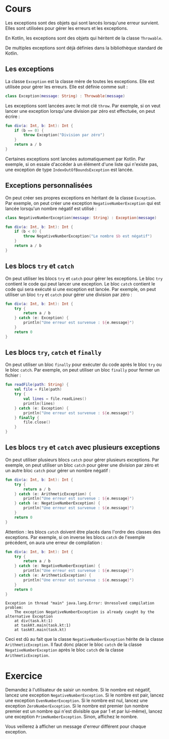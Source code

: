 # Cours

Les exceptions sont des objets qui sont lancés lorsqu'une erreur survient. Elles sont utilisées pour gérer les erreurs et les exceptions.

En Kotlin, les exceptions sont des objets qui héritent de la classe `Throwable`. 

De multiples exceptions sont déjà définies dans la bibliothèque standard de Kotlin.


## Les exceptions

La classe `Exception` est la classe mère de toutes les exceptions. Elle est utilisée pour gérer les erreurs. Elle est définie comme suit :

```kotlin
class Exception(message: String) : Throwable(message)
```

Les exceptions sont lancées avec le mot clé `throw`. Par exemple, si on veut lancer une exception lorsqu'une division par zéro est effectuée, on peut écrire :

```kotlin
fun div(a: Int, b: Int): Int {
    if (b == 0) {
        throw Exception("Division par zéro")
    }
    return a / b
}
```

Certaines exceptions sont lancées automatiquement par Kotlin. Par exemple, si on essaie d'accéder à un élément d'une liste qui n'existe pas, une exception de type `IndexOutOfBoundsException` est lancée.

## Exceptions personnalisées

On peut créer ses propres exceptions en héritant de la classe `Exception`. Par exemple, on peut créer une exception `NegativeNumberException` qui est lancée lorsqu'un nombre négatif est utilisé :

```kotlin
class NegativeNumberException(message: String) : Exception(message)

fun div(a: Int, b: Int): Int {
    if (b < 0) {
        throw NegativeNumberException("Le nombre $b est négatif")
    }
    return a / b
}
```

## Les blocs `try` et `catch`

On peut utiliser les blocs `try` et `catch` pour gérer les exceptions. Le bloc `try` contient le code qui peut lancer une exception. Le bloc `catch` contient le code qui sera exécuté si une exception est lancée. Par exemple, on peut utiliser un bloc `try` et `catch` pour gérer une division par zéro :

```kotlin
fun div(a: Int, b: Int): Int {
    try {
        return a / b
    } catch (e: Exception) {
        println("Une erreur est survenue : ${e.message}")
    }
    return 0
}
```

## Les blocs `try`, `catch` et `finally`

On peut utiliser un bloc `finally` pour exécuter du code après le bloc `try` ou le bloc `catch`. Par exemple, on peut utiliser un bloc `finally` pour fermer un fichier :

```kotlin
fun readFile(path: String) {
    val file = File(path)
    try {
        val lines = file.readLines()
        println(lines)
    } catch (e: Exception) {
        println("Une erreur est survenue : ${e.message}")
    } finally {
        file.close()
    }
}
```

## Les blocs `try` et `catch` avec plusieurs exceptions

On peut utiliser plusieurs blocs `catch` pour gérer plusieurs exceptions. Par exemple, on peut utiliser un bloc `catch` pour gérer une division par zéro et un autre bloc `catch` pour gérer un nombre négatif :

```kotlin
fun div(a: Int, b: Int): Int {
    try {
        return a / b
    } catch (e: ArithmeticException) {
        println("Une erreur est survenue : ${e.message}")
    } catch (e: NegativeNumberException) {
        println("Une erreur est survenue : ${e.message}")
    }
    return 0
}
```

Attention : les blocs `catch` doivent être placés dans l'ordre des classes des exceptions. Par exemple, si on inverse les blocs `catch` de l'exemple précédent, on aura une erreur de compilation :

```kotlin
fun div(a: Int, b: Int): Int {
    try {
        return a / b
    } catch (e: NegativeNumberException) {
        println("Une erreur est survenue : ${e.message}")
    } catch (e: ArithmeticException) {
        println("Une erreur est survenue : ${e.message}")
    }
    return 0
}
```

```
Exception in thread "main" java.lang.Error: Unresolved compilation problem: 
    The exception NegativeNumberException is already caught by the alternative Exception
    at div(task.kt:1)
    at taskKt.main(task.kt:1)
    at taskKt.main(task.kt)
```

Ceci est dû au fait que la classe `NegativeNumberException` hérite de la classe `ArithmeticException`. Il faut donc placer le bloc `catch` de la classe `NegativeNumberException` après le bloc `catch` de la classe `ArithmeticException`.

# Exercice

Demandez à l'utilisateur de saisir un nombre. Si le nombre est négatif, lancez une exception `NegativeNumberException`. Si le nombre est pair, lancez une exception `EvenNumberException`. Si le nombre est nul, lancez une exception `ZeroNumberException`. Si le nombre est premier (un nombre premier est un nombre qui n'est divisible que par 1 et par lui-même), lancez une exception `PrimeNumberException`. Sinon, affichez le nombre.

Vous veillerez à afficher un message d'erreur différent pour chaque exception.


